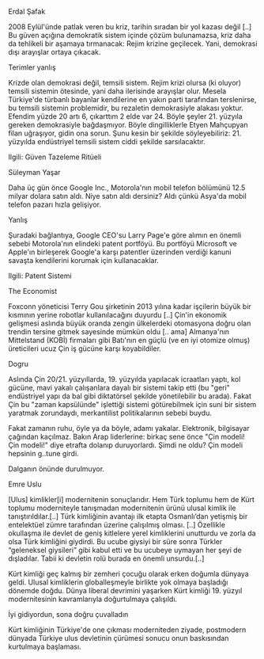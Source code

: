 
Erdal Şafak

2008 Eylül'ünde patlak veren bu kriz, tarihin sıradan bir yol kazası değil [..] Bu güven açığına demokratik sistem içinde çözüm bulunamazsa, kriz daha da tehlikeli bir aşamaya tırmanacak: Rejim krizine geçilecek. Yani, demokrasi dışı arayışlar ortaya çıkacak.

Terimler yanlış

Krizde olan demokrasi değil, temsili sistem. Rejim krizi olursa (ki oluyor) temsili sistemin ötesinde, yani daha ilerisinde arayışlar olur. Mesela Türkiye'de türbanlı bayanlar kendilerine en yakın parti tarafından terslenirse, bu temsili sistemin problemidir, bu rezaletin demokrasiyle alakası yoktur. Efendim yüzde 20 artı 6, çıkarttım 2 elde var 24. Böyle şeyler 21. yüzyıla gereken demokrasiyle bağdaşmıyor. Böyle dingilliklerle Etyen Mahçupyan filan uğraşıyor, gidin ona sorun. Şunu kesin bir şekilde söyleyebiliriz: 21. yüzyılda endüstriyel temsili sistem ciddi şekilde sarsılacaktır.

Ilgili: Güven Tazeleme Ritüeli



Süleyman Yaşar

Daha üç gün önce Google Inc., Motorola'nın mobil telefon bölümünü 12.5 milyar dolara satın aldı. Niye satın aldı dersiniz? Aldı çünkü Asya'da mobil telefon pazarı hızla gelişiyor.

Yanlış

Şuradaki bağlantıya, Google CEO'su Larry Page'e göre alımın en önemli sebebi Motorola'nın elindeki patent portföyü. Bu portföyü Microsoft ve Apple'ın birleşerek Google'a karşı patentler üzerinden verdiği kanuni savaşta kendilerini korumak için kullanacaklar.

Ilgili: Patent Sistemi

The Economist

Foxconn yöneticisi Terry Gou şirketinin 2013 yılına kadar işçilerin büyük bir kısmının yerine robotlar kullanılacağını duyurdu [..] Çin'in ekonomik gelişmesi aslında büyük oranda zengin ülkelerdeki otomasyona doğru olan trendin tersine gitmek sayesinde mümkün oldu [.. ama] Almanya'nın Mittelstand (KOBİ) firmaları gibi Batı'nın en güçlü (ve en iyi otomize olmuş) üreticileri ucuz Çin iş gücüne karşı koyabildiler.

Dogru

Aslında Çin 20/21. yüzyıllarda, 19. yüzyılda yapılacak icraatları yaptı, kol gücüne, mavi yakalı çalışanlara dayalı bir sistemi takip etti (bu "geri" endüstriyel yapı da bal gibi diktatörsel şekilde yönetilebilir bu arada). Fakat Çin bu "zaman kapsülünde" işlettiği sistemi götürebilmek için suni bir sistem yaratmak zorundaydı, merkantilist politikalarının sebebi buydu.

Fakat zamanın ruhu, öyle ya da böyle, adamı yakalar. Elektronik, bilgisayar çağından kaçılmaz. Bakın Arap liderlerine: birkaç sene önce "Çin modeli! Çin modeli!" diye etrafta dolanıp duruyorlardı. Şimdi ne oldu? Çin modeli hepsinin g..tune girdi.

Dalganın önünde durulmuyor.

Emre Uslu

[Ulus] kimlikler[i] modernitenin sonuçlarıdır. Hem Türk toplumu hem de Kürt toplumu moderniteyle tanışmadan modernitenin ürünü ulusal kimlik ile tanıştırıldılar.[..] Türk kimliğinin avantajı ilk etapta Osmanlı’dan yetişmiş bir entelektüel zümre tarafından üzerine çalışılmış olması. [..] Özellikle okullaşma ile devlet de geniş kitlelere yerel kimliklerini unutturdu ve zorla da olsa Türk kimliğini giydirdi. Bu ucube giysiyi bir süre sonra Türkler “geleneksel giysileri” gibi kabul etti ve bu ucubeye uymayan her şeyi de dışladılar. Tabii ki devletin rolü burada en önemli unsurdu.[..]

Kürt kimliği geç kalmış bir zemheri çocuğu olarak erken doğumla dünyaya geldi. Ulusal kimliklerin globalleşmeyle birlikte yok olmaya başladığı dönemde doğdu. Dünya liberal devrimini yaşarken Kürt kimliği 19. yüzyıl modernitesinin kavramlarıyla doğurtulmaya çalışıldı.

İyi gidiyordun, sona doğru çuvalladın

Kürt kimliğinin Türkiye'de one çıkması moderniteden ziyade, postmodern dünyada Türkiye ulus devletinin çürümesi sonucu onun baskısından kurtulmaya başlaması.
